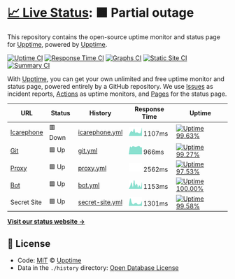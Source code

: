 # [📈 Live Status](https://status.icarephone.com): <!--live status--> **🟧 Partial outage**

This repository contains the open-source uptime monitor and status page for [Upptime](https://upptime.js.org), powered by [Upptime](https://github.com/upptime/upptime).

[![Uptime CI](https://github.com/koj-co/upptime/workflows/Uptime%20CI/badge.svg)](https://github.com/koj-co/upptime/actions?query=workflow%3A%22Uptime+CI%22)
[![Response Time CI](https://github.com/koj-co/upptime/workflows/Response%20Time%20CI/badge.svg)](https://github.com/koj-co/upptime/actions?query=workflow%3A%22Response+Time+CI%22)
[![Graphs CI](https://github.com/koj-co/upptime/workflows/Graphs%20CI/badge.svg)](https://github.com/koj-co/upptime/actions?query=workflow%3A%22Graphs+CI%22)
[![Static Site CI](https://github.com/koj-co/upptime/workflows/Static%20Site%20CI/badge.svg)](https://github.com/koj-co/upptime/actions?query=workflow%3A%22Static+Site+CI%22)
[![Summary CI](https://github.com/koj-co/upptime/workflows/Summary%20CI/badge.svg)](https://github.com/koj-co/upptime/actions?query=workflow%3A%22Summary+CI%22)

With [Upptime](https://upptime.js.org), you can get your own unlimited and free uptime monitor and status page, powered entirely by a GitHub repository. We use [Issues](https://github.com/upptime/upptime/issues) as incident reports, [Actions](https://github.com/upptime/upptime/actions) as uptime monitors, and [Pages](https://status.icarephone.com) for the status page.

<!--start: status pages-->
<!-- This summary is generated by Upptime (https://github.com/upptime/upptime) -->
<!-- Do not edit this manually, your changes will be overwritten -->

| URL                                      | Status  | History                                                                                         | Response Time                                                                     | Uptime                                                                                                                                                                                                               |
| ---------------------------------------- | ------- | ----------------------------------------------------------------------------------------------- | --------------------------------------------------------------------------------- | -------------------------------------------------------------------------------------------------------------------------------------------------------------------------------------------------------------------- |
| [Icarephone](https://www.icarephone.com) | 🟥 Down | [icarephone.yml](https://github.com/icarephone/upptime/commits/master/history/icarephone.yml)   | <img alt="Response time graph" src="./graphs/icarephone.png" height="20"> 1107ms  | [![Uptime 99.63%](https://img.shields.io/endpoint?url=https%3A%2F%2Fraw.githubusercontent.com%2Ficarephone%2Fupptime%2Fmaster%2Fapi%2Ficarephone%2Fuptime.json)](https://status.icarephone.com/history/icarephone)   |
| [Git](https://git.icarephone.com)        | 🟩 Up   | [git.yml](https://github.com/icarephone/upptime/commits/master/history/git.yml)                 | <img alt="Response time graph" src="./graphs/git.png" height="20"> 966ms          | [![Uptime 99.27%](https://img.shields.io/endpoint?url=https%3A%2F%2Fraw.githubusercontent.com%2Ficarephone%2Fupptime%2Fmaster%2Fapi%2Fgit%2Fuptime.json)](https://status.icarephone.com/history/git)                 |
| [Proxy](https://proxy.icarephone.com)    | 🟩 Up   | [proxy.yml](https://github.com/icarephone/upptime/commits/master/history/proxy.yml)             | <img alt="Response time graph" src="./graphs/proxy.png" height="20"> 2562ms       | [![Uptime 97.53%](https://img.shields.io/endpoint?url=https%3A%2F%2Fraw.githubusercontent.com%2Ficarephone%2Fupptime%2Fmaster%2Fapi%2Fproxy%2Fuptime.json)](https://status.icarephone.com/history/proxy)             |
| [Bot](https://bot.icarephone.com)        | 🟩 Up   | [bot.yml](https://github.com/icarephone/upptime/commits/master/history/bot.yml)                 | <img alt="Response time graph" src="./graphs/bot.png" height="20"> 1153ms         | [![Uptime 100.00%](https://img.shields.io/endpoint?url=https%3A%2F%2Fraw.githubusercontent.com%2Ficarephone%2Fupptime%2Fmaster%2Fapi%2Fbot%2Fuptime.json)](https://status.icarephone.com/history/bot)                |
| Secret Site                              | 🟩 Up   | [secret-site.yml](https://github.com/icarephone/upptime/commits/master/history/secret-site.yml) | <img alt="Response time graph" src="./graphs/secret-site.png" height="20"> 1301ms | [![Uptime 99.58%](https://img.shields.io/endpoint?url=https%3A%2F%2Fraw.githubusercontent.com%2Ficarephone%2Fupptime%2Fmaster%2Fapi%2Fsecret-site%2Fuptime.json)](https://status.icarephone.com/history/secret-site) |

<!--end: status pages-->

[**Visit our status website →**](https://status.icarephone.com)

## 📄 License

- Code: [MIT](./LICENSE) © [Upptime](https://upptime.js.org)
- Data in the `./history` directory: [Open Database License](https://opendatacommons.org/licenses/odbl/1-0/)
